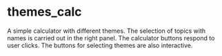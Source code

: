 # themes_calc
A simple calculator with different themes. The selection of topics with names is carried out in the right panel. The calculator buttons respond to user clicks. The buttons for selecting themes are also interactive.
